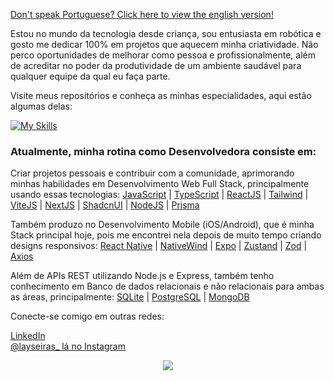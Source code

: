 <a href="https://github.com/laysaalves/laysaalves/blob/main/README.md">Don't speak Portuguese? Click here to view the english version!</a>

Estou no mundo da tecnologia desde criança, sou entusiasta em robótica e gosto me dedicar 100% em projetos que aquecem minha criatividade. Não perco oportunidades de melhorar como pessoa e profissionalmente, além de acreditar no poder da produtividade de um ambiente saudável para qualquer equipe da qual eu faça parte.

Visite meus repositórios e conheça as minhas especialidades, aqui estão algumas delas:

[![My Skills](https://skillicons.dev/icons?i=react,ts,tailwind,nextjs,vite,javascript,nodejs,sqlite,prisma,supabase,postgresql,mysql,express,mongodb)](https://skillicons.dev)

### Atualmente, minha rotina como Desenvolvedora consiste em:

Criar projetos pessoais e contribuir com a comunidade, aprimorando minhas habilidades em Desenvolvimento Web Full Stack, principalmente usando essas tecnologias: [JavaScript](https://developer.mozilla.org/en-US/docs/Web/JavaScript) | [TypeScript](https://www.typescriptlang.org/) | [ReactJS](https://react.dev/) | [Tailwind](https://tailwindcss.com/) | [ViteJS](https://vitejs.dev/) | [NextJS](https://nextjs.org/) | [ShadcnUI](https://ui.shadcn.com/) | [NodeJS](https://nodejs.org/docs/latest/api/) | [Prisma](https://www.prisma.io/)

Também produzo no Desenvolvimento Mobile (iOS/Android), que é minha Stack principal hoje, pois me encontrei nela depois de muito tempo criando designs responsivos: [React Native](https://reactnative.dev/) | [NativeWind](https://www.nativewind.dev/) | [Expo](https://expo.dev/) | [Zustand](https://zustand-demo.pmnd.rs/) | [Zod](https://zod.dev/) | [Axios](https://github.com/axios/axios)

Além de APIs REST utilizando Node.js e Express, também tenho conhecimento em Banco de dados relacionais e não relacionais para ambas as áreas, principalmente: [SQLite](https://www.sqlite.org/) | [PostgreSQL](https://www.postgresql.org/) | [MongoDB](https://www.mongodb.com/docs/)

Conecte-se comigo em outras redes:

[LinkedIn](https://www.linkedin.com/in/laysaalves/) <br />
[@layseiras_  lá no Instagram](https://instagram.com/layseiras_) <br />

<div align="center">
    <img align="center" src="https://github-readme-stats.vercel.app/api?username=laysaalves&show_icons=true&theme=tokyonight&hide_border=true" />
  </a>
</div>
